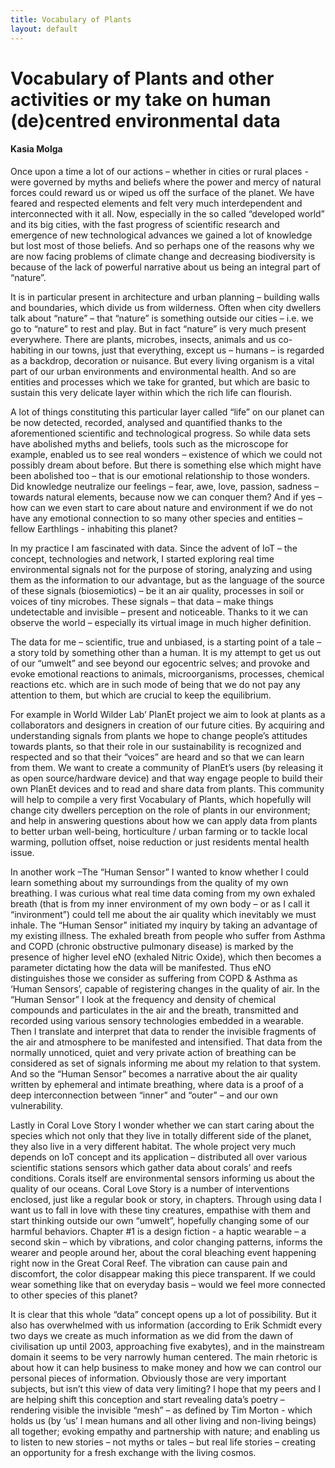 ```yaml
---
title: Vocabulary of Plants
layout: default
---
```

# Vocabulary of Plants and other activities  or my take on human (de)centred environmental data

#### Kasia Molga

Once upon a time a lot of our actions – whether in cities or rural places - were governed by myths and beliefs where the power and mercy of natural forces could reward us or wiped us off the surface of the planet. We have feared and respected elements and felt very much interdependent and interconnected with it all. Now, especially in the so called “developed world” and its big cities, with the fast progress of scientific research and emergence of new technological advances we gained a lot of knowledge but lost most of those beliefs. And so perhaps one of the reasons why we are now facing problems of climate change and decreasing biodiversity is because of the lack of powerful narrative about us being an integral part of “nature”. 

It is in particular present in architecture and urban planning – building walls and boundaries, which divide us from wilderness. Often when city dwellers talk about “nature” – that “nature” is something outside our cities – i.e. we go to “nature” to rest and play. But in fact “nature” is very much present everywhere. There are plants, microbes, insects, animals and us co-habiting in our towns, just that everything, except us – humans – is regarded as a backdrop, decoration or nuisance. But every living organism is a vital part of our urban environments and environmental health. And so are entities and processes which we take for granted, but which are basic to sustain this very delicate layer within which the rich life can flourish.  

A lot of things constituting this particular layer called “life” on our planet can be now detected, recorded, analysed and quantified thanks to the aforementioned scientific and technological progress. So while data sets have abolished myths and beliefs, tools such as the microscope for example, enabled us to see real wonders – existence of which we could not possibly dream about before. But there is something else which might have been abolished too – that is our emotional relationship to those wonders. Did knowledge neutralize our feelings – fear, awe, love, passion, sadness – towards natural elements, because now we can conquer them? And if yes – how can we even start to care about nature and environment if we do not have any emotional connection to so many other species and entities – fellow Earthlings - inhabiting this planet? 

In my practice I am fascinated with data. Since the advent of IoT – the concept, technologies and network, I started exploring real time environmental signals not for the purpose of storing, analyzing and using them as the information to our advantage, but as the language of the source of these signals (biosemiotics) – be it an air quality, processes in soil or voices of tiny microbes. These signals – that data – make things undetectable and invisible – present and noticeable. Thanks to it we can observe the world – especially its virtual image in much higher definition. 

The data for me – scientific, true and unbiased, is a starting point of a tale – a story told by something other than a human. It is my attempt to get us out of our “umwelt” and see beyond our egocentric selves; and provoke and evoke emotional reactions to animals, microorganisms, processes, chemical reactions etc. which are in such mode of being that we do not pay any attention to them, but which are crucial to keep the equilibrium. 

For example in World Wilder Lab’ PlanEt project we aim to look at plants as a collaborators and designers in creation of our future cities. By acquiring and understanding signals from plants we hope to change people’s attitudes towards plants, so that their role in our sustainability is recognized and respected and so that their “voices” are heard and so that we can learn from them. We want to create a community of PlanEt’s users (by releasing it as open source/hardware device) and that way engage people to build their own PlanEt devices and to read and share data from plants. This community will help to compile a very first Vocabulary of Plants, which hopefully will change city dwellers perception on the role of plants in our environment; and help in answering questions about how we can apply data from plants to better urban well-being, horticulture / urban farming or to tackle local warming, pollution offset, noise reduction or just residents mental health issue.

In another work –The “Human Sensor” I wanted to know whether I could learn something about my surroundings from the quality of my own breathing. I was curious what real time data coming from my own exhaled breath (that is from my inner environment of my own body – or as I call it “invironment”) could tell me about the air quality which inevitably we must inhale. The “Human Sensor” initiated my inquiry by taking an advantage of my existing illness. The exhaled breath from people who suffer from Asthma and COPD (chronic obstructive pulmonary disease) is marked by the presence of higher level eNO (exhaled Nitric Oxide), which then becomes a parameter dictating how the data will be manifested. Thus eNO distinguishes those we consider as suffering from COPD & Asthma as ‘Human Sensors’, capable of registering changes in the quality of air. In the “Human Sensor” I look at the frequency and density of chemical compounds and particulates in the air and the breath, transmitted and recorded using various sensory technologies embedded in a wearable. Then I translate and interpret that data to render the invisible fragments of the air and atmosphere to be manifested and intensified. That data from the normally unnoticed, quiet and very private action of breathing can be considered as set of signals informing me about my relation to that system. And so the “Human Sensor” becomes a narrative about the air quality written by ephemeral and intimate breathing, where data is a proof of a deep interconnection between “inner” and “outer” – and our own vulnerability.   

Lastly in Coral Love Story I wonder whether we can start caring about the species which not only that they live in totally different side of the planet, they also live in a very different habitat. The whole project very much depends on IoT concept and its application – distributed all over various scientific stations sensors which gather data about corals’ and reefs conditions. Corals itself are environmental sensors informing us about the quality of our oceans. Coral Love Story is a number of interventions enclosed, just like a regular book or story, in chapters. Through using data I want us to fall in love with these tiny creatures, empathise with them and start thinking outside our own “umwelt”, hopefully changing some of our harmful behaviors. Chapter #1 is a design fiction - a haptic wearable – a second skin – which by vibrations, and color changing patterns, informs the wearer and people around her, about the coral bleaching event happening right now in the Great Coral Reef. The vibration can cause pain and discomfort, the color disappear making this piece transparent. If we could wear something like that on everyday basis – would we feel more connected to other species of this planet? 

It is clear that this whole “data” concept opens up a lot of possibility. But it also has overwhelmed with us information (according to Erik Schmidt every two days we create as much information as we did from the dawn of civilisation up until 2003, approaching five exabytes), and in the mainstream domain it seems to be very narrowly human centered. The main rhetoric is about how it can help business to make money and how we can control our personal pieces of information. Obviously those are very important subjects, but isn’t this view of data very limiting? I hope that my peers and I are helping shift this conception and start revealing data’s poetry – rendering visible the invisible “mesh” – as defined by Tim Morton - which holds us (by ‘us’ I mean humans and all other living and non-living beings) all together; evoking empathy and partnership with nature; and enabling us to listen to new stories – not myths or tales – but real life stories – creating an opportunity for a fresh exchange with the living cosmos.

